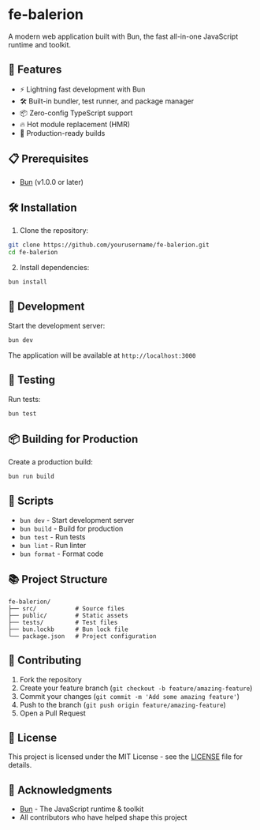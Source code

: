 # fe-balerion

A modern web application built with Bun, the fast all-in-one JavaScript runtime and toolkit.

## 🚀 Features

- ⚡️ Lightning fast development with Bun
- 🛠️ Built-in bundler, test runner, and package manager
- 📦 Zero-config TypeScript support
- 🔥 Hot module replacement (HMR)
- 🎯 Production-ready builds

## 📋 Prerequisites

- [Bun](https://bun.sh) (v1.0.0 or later)

## 🛠️ Installation

1. Clone the repository:
```bash
git clone https://github.com/yourusername/fe-balerion.git
cd fe-balerion
```

2. Install dependencies:
```bash
bun install
```

## 🚀 Development

Start the development server:
```bash
bun dev
```

The application will be available at `http://localhost:3000`

## 🧪 Testing

Run tests:
```bash
bun test
```

## 📦 Building for Production

Create a production build:
```bash
bun run build
```

## 📝 Scripts

- `bun dev` - Start development server
- `bun build` - Build for production
- `bun test` - Run tests
- `bun lint` - Run linter
- `bun format` - Format code

## 📚 Project Structure

```
fe-balerion/
├── src/           # Source files
├── public/        # Static assets
├── tests/         # Test files
├── bun.lockb      # Bun lock file
└── package.json   # Project configuration
```

## 🤝 Contributing

1. Fork the repository
2. Create your feature branch (`git checkout -b feature/amazing-feature`)
3. Commit your changes (`git commit -m 'Add some amazing feature'`)
4. Push to the branch (`git push origin feature/amazing-feature`)
5. Open a Pull Request

## 📄 License

This project is licensed under the MIT License - see the [LICENSE](LICENSE) file for details.

## 🙏 Acknowledgments

- [Bun](https://bun.sh) - The JavaScript runtime & toolkit
- All contributors who have helped shape this project